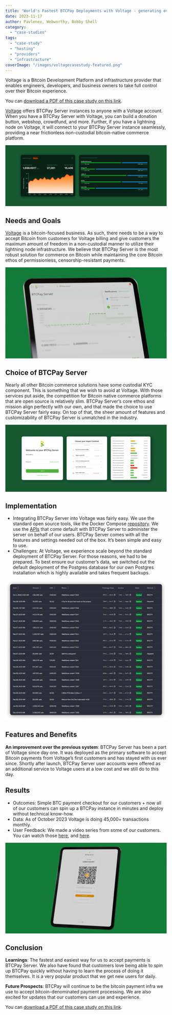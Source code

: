 ```yaml
---
title: "World's Fastest BTCPay Deployments with Voltage - generating over 45,000 invoices per month!"
date: 2023-11-17
author: Pavlenex, Webworthy, Bobby Shell
category:
  - "case-studies"
tags:
  - "case-study"
  - "hosting"
  - "providers"
  - "infrastracture"
coverImage: "/images/voltagecasestudy-featured.png"
---
```


Voltage is a Bitcoin Development Platform and infrastructure provider that enables engineers, developers, and business owners to take full control over their Bitcoin experience.

You can [download a PDF of this case study on this link](https://btcpayserver.org/case-studies/voltage2023.pdf).

[Voltage](https://voltage.cloud/?utm_source=BTCPay&utm_medium=Case-Study-BTC-Pay&utm_id=BTC-Pay-Case-Study-Voltager) offers BTCPay Server instances to anyone with a Voltage account. When you have a BTCPay Server with Voltage, you can build a donation button, webshop, crowdfund, and more. Further, if you have a lightning node on Voltage, it will connect to your BTCPay Server instance seamlessly, providing a near frictionless non-custodial bitcoin-native commerce platform.

![](/images/VoltageCaseStudy-1.png)

## Needs and Goals

[Voltage](https://voltage.cloud/?utm_source=BTCPay&utm_medium=Case-Study-BTC-Pay&utm_id=BTC-Pay-Case-Study-Voltager) is a bitcoin-focused business. As such, there needs to be a way to accept Bitcoin from customers for Voltage billing and give customers the maximum amount of freedom in a non-custodial manner to utilize their lightning node infrastructure. We believe that BTCPay Server is the most robust solution for commerce on Bitcoin while maintaining the core Bitcoin ethos of permissionless, censorship-resistant payments.

![](/images/VoltageCaseStudy-2.png)

## Choice of BTCPay Server

Nearly all other Bitcoin commerce solutions have some custodial KYC component. This is something that we wish to avoid at Voltage. With those services put aside, the competition for Bitcoin native commerce platforms that are open source is relatively slim. BTCPay Server’s core ethos and mission align perfectly with our own, and that made the choice to use BTCPay Server fairly easy. On top of that, the sheer amount of features and customizability of BTCPay Server is unmatched in the industry.

![](/images/VoltageCaseStudy-3.png)

## Implementation

- Integrating BTCPay Server into Voltage was fairly easy. We use the standard open source tools, like the Docker Compose [repository](https://github.com/btcpayserver/btcpayserver-docker). We use the [APIs](https://docs.btcpayserver.org/API/Greenfield/v1/) that come default with BTCPay Server to administer the server on behalf of our users. BTCPay Server comes with all the features and settings needed out of the box. It’s been simple and easy to use.
- Challenges: At Voltage, we experience scale beyond the standard deployment of BTCPay Server. For those reasons, we had to be prepared. To best ensure our customer’s data, we switched out the default deployment of the Postgres database for our own Postgres installation which is highly available and takes frequent backups.

![](/images/VoltageCaseStudy-4.png)

## Features and Benefits

**An improvement over the previous system**: BTCPay Server has been a part of Voltage since day one. It was deployed as the primary software to accept Bitcoin payments from Voltage’s first customers and has stayed with us ever since. Shortly after launch, BTCPay Server user accounts were offered as an additional service to Voltage users at a low cost and we still do to this day.

## Results

- Outcomes: Simple BTC payment checkout for our customers + now all of our customers can spin up a BTCPay instance in minutes and deploy without technical know-how.
- Data: As of October 2023 Voltage is doing 45,000+ transactions monthly.
- User Feedback: We made a video series from some of our customers. You can watch those [here](https://www.youtube.com/watch?v=1W8FixsefHY), and [here](https://www.youtube.com/watch?v=mL7mZ542Vhs&t=118s).

![](/images/VoltageCaseStudy-5.png)

## Conclusion

**Learnings**: The fastest and easiest way for us to accept payments is BTCPay Server. We also have found that customers love being able to spin up BTCPay quickly without having to learn the process of doing it themselves. It is a very popular product that we get new users for daily.

**Future Prospects**: BTCPay will continue to be the bitcoin payment infra we use to accept bitcoin-denominated payment processing. We are also excited for updates that our customers can use and experience.

You can [download a PDF of this case study on this link](https://btcpayserver.org/case-studies/voltage2023.pdf).
